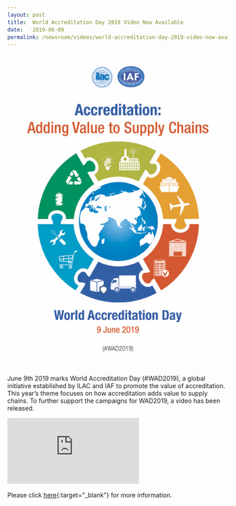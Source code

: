 ```yaml
---
layout: post
title:  World Accreditation Day 2019 Video Now Available
date:   2019-06-09
permalink: /newsroom/videos/world-accreditation-day-2019-video-now-available
---
```


![World Accreditation Day 2019](/images/press-release/documents/WAD-2019-Poster.png)

June 9th 2019 marks World Accreditation Day (#WAD2019), a global initiative established by ILAC and IAF to promote the value of accreditation. This year’s theme focuses on how accreditation adds value to supply chains. To further support the campaigns for WAD2019, a video has been released.

<div class="video-container">
  <iframe src="https://www.youtube.com/embed/VB87krtT2Pk" frameborder="0" allowfullscreen></iframe>
</div>

Please click [here](https://www.iaf.nu/articles/World_Accreditation_Day_2019_Video_Now_Available/611){:target="_blank"} for more information.
